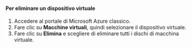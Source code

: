 #### <a name="to-delete-a-virtual-device"></a>Per eliminare un dispositivo virtuale

1. Accedere al portale di Microsoft Azure classico.
2. Fare clic su **Macchine virtuali**, quindi selezionare il dispositivo virtuale.
3. Fare clic su **Elimina** e scegliere di eliminare tutti i dischi di macchina virtuale.



<!--HONumber=Jan17_HO1-->



